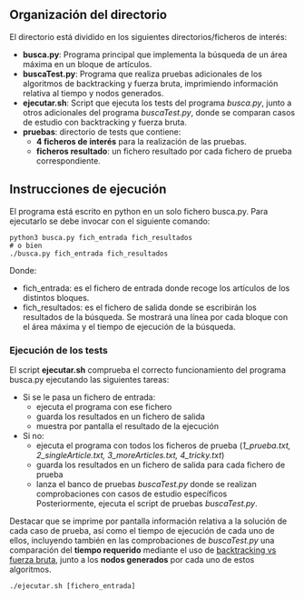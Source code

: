 ## Organización del directorio
El directorio está dividido en los siguientes directorios/ficheros de interés:
- **busca.py**: Programa principal que implementa la búsqueda de un área máxima en un bloque de artículos.
- **buscaTest.py**: Programa que realiza pruebas adicionales de los algoritmos de backtracking y fuerza bruta, imprimiendo información relativa al tiempo y nodos generados.
- **ejecutar.sh**: Script que ejecuta los tests del programa *busca.py*, junto a otros adicionales 
del programa *buscaTest.py*, donde se comparan casos de estudio con backtracking y fuerza bruta.
- **pruebas**: directorio de tests que contiene: 
    - **4 ficheros de interés** para la realización de las pruebas.
    - **ficheros resultado**: un fichero resultado por cada fichero de prueba correspondiente. 

## Instrucciones de ejecución

El programa está escrito en python en un solo fichero busca.py. Para ejecutarlo se debe invocar con el siguiente comando:

```shell
python3 busca.py fich_entrada fich_resultados
# o bien
./busca.py fich_entrada fich_resultados
```

Donde:
- fich_entrada: es el fichero de entrada donde recoge los artículos de los distintos bloques.
- fich_resultados: es el fichero de salida donde se escribirán los resultados de la búsqueda.
Se mostrará una línea por cada bloque con el área máxima y el tiempo de ejecución de la búsqueda.

### Ejecución de los tests

El script **ejecutar.sh** comprueba el correcto funcionamiento del programa busca.py ejecutando las siguientes tareas:
- Si se le pasa un fichero de entrada: 
    - ejecuta el programa con ese fichero
    - guarda los resultados en un fichero de salida
    - muestra por pantalla el resultado de la ejecución
- Si no:
    - ejecuta el programa con todos los ficheros de prueba (*1_prueba.txt, 2_singleArticle.txt, 3_moreArticles.txt, 4_tricky.txt*)
    - guarda los resultados en un fichero de salida para cada fichero de prueba
    - lanza el banco de pruebas *buscaTest.py* donde se realizan comprobaciones con casos de estudio específicos   
Posteriormente, ejecuta el script de pruebas *buscaTest.py*.

Destacar que se imprime por pantalla información relativa a la solución de cada caso de prueba, así como el tiempo de ejecución de cada uno de ellos, incluyendo también en las comprobaciones de *buscaTest.py* una comparación del **tiempo requerido** mediante el uso de <u>backtracking vs fuerza bruta</u>, junto a los **nodos generados** por cada uno de estos algoritmos.

```shell
./ejecutar.sh [fichero_entrada]
```
